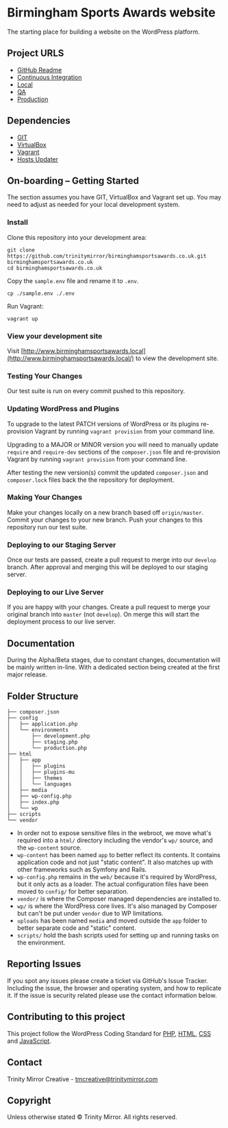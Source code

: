 # Birmingham Sports Awards website

The starting place for building a website on the WordPress platform.

## Project URLS

- [GitHub Readme](https://github.com/trinitymirror/birminghamsportsawards/blob/master/README.md)
- [Continuous Integration](https://codeship.com/projects/)
- [Local](http://www.birminghamsportsawards.local/)
- [QA](#)
- [Production](http://www.birminghamsportsawards.co.uk/)

## Dependencies

- [GIT](https://git-scm.com/downloads)
- [VirtualBox](https://www.virtualbox.org/)
- [Vagrant](https://www.vagrantup.com/downloads.html)
 - [Hosts Updater](https://github.com/cogitatio/vagrant-hostsupdater)

## On-boarding – Getting Started

The section assumes you have GIT, VirtualBox and Vagrant set up. You may need to adjust as needed for your local development system.

### Install

Clone this repository into your development area:

```
git clone https://github.com/trinitymirror/birminghamsportsawards.co.uk.git birminghamsportsawards.co.uk
cd birminghamsportsawards.co.uk
```

Copy the `sample.env` file and rename it to `.env`.

```
cp ./sample.env ./.env
```

Run Vagrant:

```
vagrant up
```

### View your development site

Visit [http://www.birminghamsportsawards.local](http://www.birminghamsportsawards.local/) to view the development site.

### Testing Your Changes

Our test suite is run on every commit pushed to this repository.

### Updating WordPress and Plugins

To upgrade to the latest PATCH versions of WordPress or its plugins re-provision Vagrant by running `vagrant provision` from your command line.

Upgrading to a MAJOR or MINOR version you will need to manually update `require` and `require-dev` sections of the `composer.json` file and re-provision Vagrant by running `vagrant provision` from your command line.

After testing the new version(s) commit the updated `composer.json` and `composer.lock` files back the the repository for deployment.

### Making Your Changes

Make your changes locally on a new branch based off `origin/master`. Commit your changes to your new branch. Push your changes to this repository run our test suite.

### Deploying to our Staging Server

Once our tests are passed, create a pull request to merge into our `develop` branch. After approval and merging this will be deployed to our staging server.

### Deploying to our Live Server

If you are happy with your changes. Create a pull request to merge your original branch into `master` (not `develop`). On merge this will start the deployment process to our live server.

## Documentation

During the Alpha/Beta stages, due to constant changes, documentation will be mainly written in-line. With a dedicated section being created at the first major release.

## Folder Structure

```
├── composer.json
├── config
│   ├── application.php
│   └── environments
│       ├── development.php
│       ├── staging.php
│       └── production.php
├── html
│   ├── app
│   │   ├── plugins
│   │   ├── plugins-mu
│   │   ├── themes
│   │   └── languages
│   ├── media
│   ├── wp-config.php
│   ├── index.php
│   └── wp
├── scripts
└── vendor
```

- In order not to expose sensitive files in the webroot, we move what's required into a `html/` directory including the vendor's `wp/` source, and the `wp-content` source.
- `wp-content` has been named `app` to better reflect its contents. It contains application code and not just "static content". It also matches up with other frameworks such as Symfony and Rails.
- `wp-config.php` remains in the `web/` because it's required by WordPress, but it only acts as a loader. The actual configuration files have been moved to `config/` for better separation.
- `vendor/` is where the Composer managed dependencies are installed to.
- `wp/` is where the WordPress core lives. It's also managed by Composer but can't be put under `vendor` due to WP limitations.
- `uploads` has been named `media` and moved outside the `app` folder to better separate code and "static" content.
- `scripts/` hold the bash scripts used for setting up and running tasks on the environment.

## Reporting Issues

If you spot any issues please create a ticket via GitHub's Issue Tracker. Including the issue, the browser and operating system, and how to replicate it. If the issue is security related please use the contact information below.

## Contributing to this project

This project follow the WordPress Coding Standard for [PHP](https://make.wordpress.org/core/handbook/best-practices/coding-standards/php/), [HTML](https://make.wordpress.org/core/handbook/best-practices/coding-standards/html/), [CSS](https://make.wordpress.org/core/handbook/best-practices/coding-standards/css/) and [JavaScript](https://make.wordpress.org/core/handbook/best-practices/coding-standards/javascript/).

## Contact

Trinity Mirror Creative - [tmcreative@trinitymirror.com](tmcreative@trinitymirror.com)

## Copyright

Unless otherwise stated © Trinity Mirror. All rights reserved.
